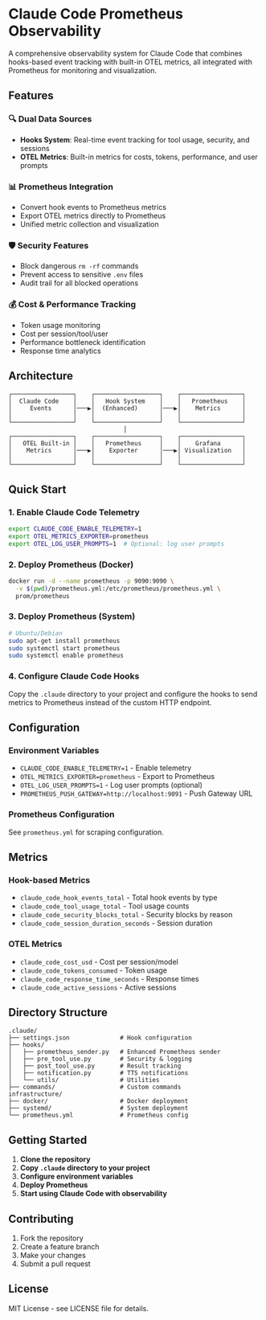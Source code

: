 # Claude Code Prometheus Observability

A comprehensive observability system for Claude Code that combines hooks-based event tracking with built-in OTEL metrics, all integrated with Prometheus for monitoring and visualization.

## Features

### 🔍 **Dual Data Sources**
- **Hooks System**: Real-time event tracking for tool usage, security, and sessions
- **OTEL Metrics**: Built-in metrics for costs, tokens, performance, and user prompts

### 📊 **Prometheus Integration**
- Convert hook events to Prometheus metrics
- Export OTEL metrics directly to Prometheus
- Unified metric collection and visualization

### 🛡️ **Security Features**
- Block dangerous `rm -rf` commands
- Prevent access to sensitive `.env` files
- Audit trail for all blocked operations

### 💰 **Cost & Performance Tracking**
- Token usage monitoring
- Cost per session/tool/user
- Performance bottleneck identification
- Response time analytics

## Architecture

```
┌─────────────────┐    ┌──────────────────┐    ┌─────────────────┐
│  Claude Code    │    │   Hook System    │    │   Prometheus    │
│     Events      │───▶│  (Enhanced)      │───▶│    Metrics      │
│                 │    │                  │    │                 │
└─────────────────┘    └──────────────────┘    └─────────────────┘
                                │
┌─────────────────┐    ┌──────────────────┐    ┌─────────────────┐
│   OTEL Built-in │    │   Prometheus     │    │    Grafana      │
│    Metrics      │───▶│    Exporter      │───▶│ Visualization   │
│                 │    │                  │    │                 │
└─────────────────┘    └──────────────────┘    └─────────────────┘
```

## Quick Start

### 1. Enable Claude Code Telemetry
```bash
export CLAUDE_CODE_ENABLE_TELEMETRY=1
export OTEL_METRICS_EXPORTER=prometheus
export OTEL_LOG_USER_PROMPTS=1  # Optional: log user prompts
```

### 2. Deploy Prometheus (Docker)
```bash
docker run -d --name prometheus -p 9090:9090 \
  -v $(pwd)/prometheus.yml:/etc/prometheus/prometheus.yml \
  prom/prometheus
```

### 3. Deploy Prometheus (System)
```bash
# Ubuntu/Debian
sudo apt-get install prometheus
sudo systemctl start prometheus
sudo systemctl enable prometheus
```

### 4. Configure Claude Code Hooks
Copy the `.claude` directory to your project and configure the hooks to send metrics to Prometheus instead of the custom HTTP endpoint.

## Configuration

### Environment Variables
- `CLAUDE_CODE_ENABLE_TELEMETRY=1` - Enable telemetry
- `OTEL_METRICS_EXPORTER=prometheus` - Export to Prometheus
- `OTEL_LOG_USER_PROMPTS=1` - Log user prompts (optional)
- `PROMETHEUS_PUSH_GATEWAY=http://localhost:9091` - Push Gateway URL

### Prometheus Configuration
See `prometheus.yml` for scraping configuration.

## Metrics

### Hook-based Metrics
- `claude_code_hook_events_total` - Total hook events by type
- `claude_code_tool_usage_total` - Tool usage counts
- `claude_code_security_blocks_total` - Security blocks by reason
- `claude_code_session_duration_seconds` - Session duration

### OTEL Metrics
- `claude_code_cost_usd` - Cost per session/model
- `claude_code_tokens_consumed` - Token usage
- `claude_code_response_time_seconds` - Response times
- `claude_code_active_sessions` - Active sessions

## Directory Structure
```
.claude/
├── settings.json              # Hook configuration
├── hooks/
│   ├── prometheus_sender.py   # Enhanced Prometheus sender
│   ├── pre_tool_use.py        # Security & logging
│   ├── post_tool_use.py       # Result tracking
│   ├── notification.py        # TTS notifications
│   └── utils/                 # Utilities
├── commands/                  # Custom commands
infrastructure/
├── docker/                    # Docker deployment
├── systemd/                   # System deployment
└── prometheus.yml             # Prometheus config
```

## Getting Started

1. **Clone the repository**
2. **Copy `.claude` directory to your project**
3. **Configure environment variables**
4. **Deploy Prometheus**
5. **Start using Claude Code with observability**

## Contributing

1. Fork the repository
2. Create a feature branch
3. Make your changes
4. Submit a pull request

## License

MIT License - see LICENSE file for details.